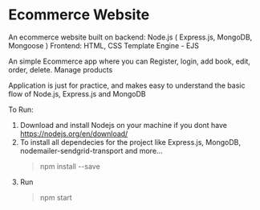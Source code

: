 # Ecommerce Website
An ecommerce website built on backend: Node.js ( Express.js, MongoDB, Mongoose ) Frontend: HTML, CSS Template Engine - EJS

An simple Ecommerce app where you can Register, login, add book, edit, order, delete. Manage products

Application is just for practice, and makes easy to understand the basic flow of Node.js, Express.js and MongoDB

To Run:
1. Download and install Nodejs on your machine if you dont have https://nodejs.org/en/download/
2. To install all dependecies for the project like Express.js, MongoDB, nodemailer-sendgrid-transport and more...
    > npm install --save
3. Run 
    > npm start
